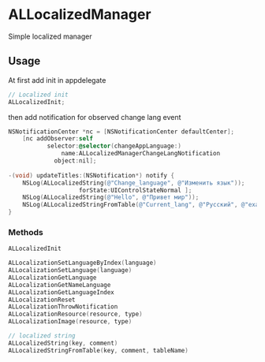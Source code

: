 ALLocalizedManager
==================

Simple localized manager

## Usage

At first add init in appdelegate
```objective-c
// Localized init
ALLocalizedInit;
```
then add notification for observed change lang event
```objective-c
NSNotificationCenter *nc = [NSNotificationCenter defaultCenter];
    [nc addObserver:self
           selector:@selector(changeAppLanguage:)
               name:ALLocalizedManagerChangeLangNotification
             object:nil];
             
-(void) updateTitles:(NSNotification*) notify {
    NSLog(ALLocalizedString(@"Change_language", @"Изменить язык"));
                    forState:UIControlStateNormal ];
    NSLog(ALLocalizedString(@"Hello", @"Привет мир"));
    NSLog(ALLocalizedStringFromTable(@"Current_lang", @"Русский", @"examplePlist"));
}
```
### Methods
```objective-c
ALLocalizedInit

ALLocalizationSetLanguageByIndex(language)
ALLocalizationSetLanguage(language)
ALLocalizationGetLanguage
ALLocalizationGetNameLanguage
ALLocalizationGetLanguageIndex
ALLocalizationReset
ALLocalizationThrowNotification
ALLocalizationResource(resource, type)
ALLocalizationImage(resource, type) 

// localized string
ALLocalizedString(key, comment)
ALLocalizedStringFromTable(key, comment, tableName)
```
